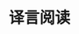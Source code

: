 ---
description: 译言致力于翻译阳春白雪型的国外文章。
layout: post
results:
- primaryGenreName: News
  version: '1.1.1'
  artworkUrl100: http://a1326.phobos.apple.com/us/r30/Purple/v4/c6/91/f2/c691f21a-fecf-4d92-6b94-b13ec825a89f/mzl.totpeffo.png
  trackViewUrl: https://itunes.apple.com/cn/app/yi-yan-yue-du/id731221716?mt=8&uo=4
  artworkUrl60: http://a268.phobos.apple.com/us/r30/Purple4/v4/83/8f/dc/838fdc59-5544-c067-feb3-4bb5c285d2ec/AppIcon57x57.png
  sellerName: Yeeyan 译言
  supportedDevices:
  - iPhone5
  - iPadMini4G
  - iPodTouchourthGen
  - iPadFourthGen
  - iPhone4
  - iPad23G
  - iPadThirdGen
  - iPadThirdGen4G
  - iPhone5s
  - iPhone4S
  - iPodTouchFifthGen
  - iPadFourthGen4G
  - iPad2Wifi
  - iPhone5c
  - iPhone-3GS
  - iPadMini
  genres:
  - 新闻
  - 教育
  trackName: 译言阅读
  description: '译言官方唯一 APP。


    译言（http://yeeyan.org）

    创办于 2006 年，是国内最大的译者社区网站。


    译言自创办起就开始尝试通过网络协作的方式翻译图书。从西斯·高丁（Seth Godin）的《创业者圣经》，到 Facebook 创始团队工程师所写的《Facebook
    启示录》，到《连线》杂志创始主编凯文·凯利（Kevin Kelly）的《失控》，还有小布什自传《抉择时刻》，等等。


    2011 年 10 月，译言与中信出版社合作，通过网络公开招募，从几百位报名译者中挑选出5名译者，在一个月的时间内，完成了《史蒂夫·乔布斯传》一书的翻译，使得中文版可以与英文版全球同步发行。


    2012 年 7 月，译言古登堡计划（http://g.yeeyan.org）上线。


    该计划将图书协作翻译的流程和机制产品化、线上化，充分调动社区参与的兴趣和积极性，在大幅度缩短翻译周期的同时，对质量也有较严格的把控和保证。同时，完成的作品直接进入电子书店发行，部分作品再寻求与纸质出版对接，改变了图书翻译出版的模式。此外，该计划全面推行译者版税制，一方面既做到了风险与收益与译者共担，另一方面，参与项目的译者更多地是从自己的兴趣和爱好出发，有利于提升翻译质量。


    译言将继续在译者社区建设、网络协作翻译和数字化出版的交叉领域进行深入探索。'
  price: 0
  trackId: 731221716
  releaseDate: '2013-11-12T08:50:54Z'
  screenshotUrls:
  - http://a5.mzstatic.com/us/r30/Purple6/v4/8d/f9/99/8df99924-612e-11ae-5db5-6c1f27ea9b05/screen1136x1136.jpeg
  - http://a5.mzstatic.com/us/r30/Purple4/v4/2b/70/1b/2b701b10-dc0f-e18f-993e-c0f6283220aa/screen1136x1136.jpeg
  - http://a2.mzstatic.com/us/r30/Purple6/v4/bb/46/38/bb4638e8-f334-a3a3-912d-0acdf6ae8305/screen1136x1136.jpeg
  - http://a1.mzstatic.com/us/r30/Purple6/v4/b2/fa/a0/b2faa03b-f9d1-f265-1cb8-ec03073d1f89/screen1136x1136.jpeg
  - http://a2.mzstatic.com/us/r30/Purple4/v4/71/c7/b4/71c7b4b7-eeb3-3121-017b-0d29986a89a4/screen1136x1136.jpeg
  artistViewUrl: https://itunes.apple.com/cn/artist/yeeyan-yi-yan/id731221719?uo=4
  primaryGenreId: 6009
  kind: software
  fileSizeBytes: '2310366'
  bundleId: org.yeeyan.reader
  releaseNotes: '* 修复文章无法加载的 BUG

    * 修复「发现」部分可能导致程序崩溃的 BUG'
  trackContentRating: 9+
  artistName: Yeeyan 译言
  trackCensoredName: 译言阅读
  isGameCenterEnabled: false
  contentAdvisoryRating: 9+
  languageCodesISO2A:
  - EN
  - ZH
  features: &a []
  wrapperType: software
  artworkUrl512: http://a1326.phobos.apple.com/us/r30/Purple/v4/c6/91/f2/c691f21a-fecf-4d92-6b94-b13ec825a89f/mzl.totpeffo.png
  formattedPrice: 免费
  artistId: 731221719
  genreIds:
  - '6009'
  - '6017'
  currency: CNY
  ipadScreenshotUrls: *a
category: 新闻
tags: tag1
resultCount: 1
title: 译言阅读

---